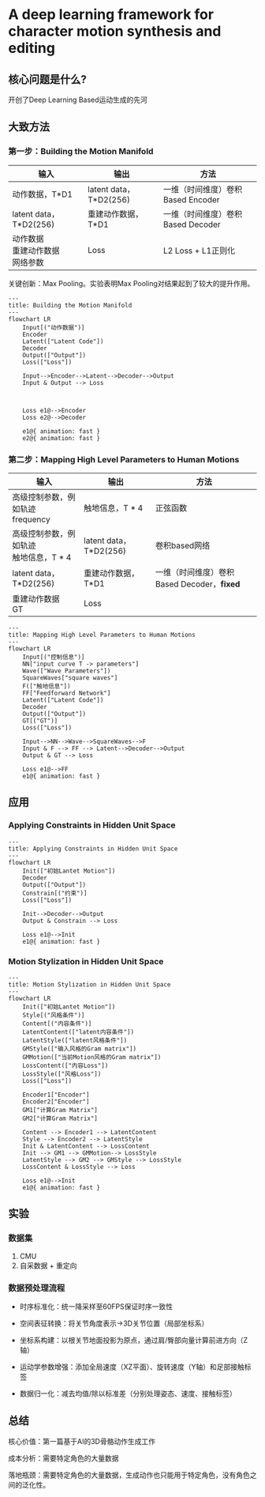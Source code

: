 # A deep learning framework for character motion synthesis and editing

## 核心问题是什么?

开创了Deep Learning Based运动生成的先河

## 大致方法

### 第一步：Building the Motion Manifold

|输入|输出|方法|
|---|---|---|
|动作数据，T*D1|latent data，T*D2(256)|一维（时间维度）卷积 Based Encoder|
|latent data，T*D2(256)|重建动作数据，T*D1|一维（时间维度）卷积 Based Decoder|
|动作数据<br> 重建动作数据<br> 网络参数|Loss|L2 Loss + L1正则化|

关键创新：Max Pooling。实验表明Max Pooling对结果起到了较大的提升作用。  

```mermaid
---
title: Building the Motion Manifold
---
flowchart LR
    Input[("动作数据")]
    Encoder
    Latent(["Latent Code"])
    Decoder
    Output(["Output"])
    Loss(["Loss"])

    Input-->Encoder-->Latent-->Decoder-->Output
    Input & Output --> Loss

    
    
    Loss e1@-->Encoder 
    Loss e2@-->Decoder

    e1@{ animation: fast }
    e2@{ animation: fast }
```
    
    
    
### 第二步：Mapping High Level Parameters to Human Motions

|输入|输出|方法|
|---|---|---|
|高级控制参数，例如轨迹<br>frequency|触地信息，T * 4|正弦函数|
|高级控制参数，例如轨迹<br>触地信息，T * 4|latent data，T*D2(256)|卷积based网络|
|latent data，T*D2(256)|重建动作数据，T*D1|一维（时间维度）卷积 Based Decoder，**fixed**|
|重建动作数据<br>GT|Loss|

```mermaid
---
title: Mapping High Level Parameters to Human Motions
---
flowchart LR
    Input[("控制信息")]
    NN["input curve T -> parameters"]
    Wave(["Wave Parameters"])
    SquareWaves["square waves"]
    F(["触地信息"])
    FF["Feedforward Network"]
    Latent(["Latent Code"])
    Decoder
    Output(["Output"])
    GT[("GT")]
    Loss(["Loss"])

    Input-->NN-->Wave-->SquareWaves-->F
    Input & F --> FF --> Latent-->Decoder-->Output
    Output & GT --> Loss

    Loss e1@-->FF 
    e1@{ animation: fast }
```

## 应用

### Applying Constraints in Hidden Unit Space

```mermaid
---
title: Applying Constraints in Hidden Unit Space
---
flowchart LR
    Init(["初始Lantet Motion"])
    Decoder
    Output(["Output"])
    Constrain[("约束")]
    Loss(["Loss"])

    Init-->Decoder-->Output
    Output & Constrain --> Loss

    Loss e1@-->Init 
    e1@{ animation: fast }
```

### Motion Stylization in Hidden Unit Space

```mermaid
---
title: Motion Stylization in Hidden Unit Space
---
flowchart LR
    Init(["初始Lantet Motion"])
    Style[("风格条件")]
    Content[("内容条件")]
    LatentContent(["latent内容条件"])
    LatentStyle(["latent风格条件"])
    GMStyle(["输入风格的Gram matrix"])
    GMMotion(["当前Motion风格的Gram matrix"])
    LossContent(["内容Loss"])
    LossStyle(["风格Loss"])
    Loss(["Loss"])

    Encoder1["Encoder"]
    Encoder2["Encoder"]
    GM1["计算Gram Matrix"]
    GM2["计算Gram Matrix"]

    Content --> Encoder1 --> LatentContent
    Style --> Encoder2 --> LatentStyle
    Init & LatentContent --> LossContent 
    Init --> GM1 --> GMMotion--> LossStyle 
    LatentStyle --> GM2 --> GMStyle --> LossStyle 
    LossContent & LossStyle --> Loss

    Loss e1@-->Init 
    e1@{ animation: fast }
```

## 实验

### 数据集

1. CMU
2. 自采数据 + 重定向

### 数据预处理流程

- 时序标准化：统一降采样至60FPS保证时序一致性

- 空间表征转换：将关节角度表示→3D关节位置（局部坐标系）

- 坐标系构建：以根关节地面投影为原点，通过肩/臀部向量计算前进方向（Z轴）

- 运动学参数增强：添加全局速度（XZ平面）、旋转速度（Y轴）和足部接触标签

- 数据归一化：减去均值/除以标准差（分别处理姿态、速度、接触标签）

## 总结 

核心价值：第一篇基于AI的3D骨骼动作生成工作

成本分析：需要特定角色的大量数据

落地瓶颈：需要特定角色的大量数据，生成动作也只能用于特定角色，没有角色之间的泛化性。  